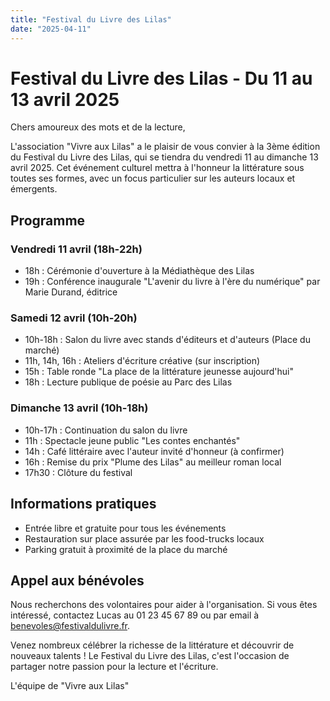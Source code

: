 ```yaml
---
title: "Festival du Livre des Lilas"
date: "2025-04-11"
---
```


# Festival du Livre des Lilas - Du 11 au 13 avril 2025

Chers amoureux des mots et de la lecture,

L'association "Vivre aux Lilas" a le plaisir de vous convier à la 3ème édition du Festival du Livre des Lilas, qui se tiendra du vendredi 11 au dimanche 13 avril 2025. Cet événement culturel mettra à l'honneur la littérature sous toutes ses formes, avec un focus particulier sur les auteurs locaux et émergents.

## Programme

### Vendredi 11 avril (18h-22h)
- 18h : Cérémonie d'ouverture à la Médiathèque des Lilas
- 19h : Conférence inaugurale "L'avenir du livre à l'ère du numérique" par Marie Durand, éditrice

### Samedi 12 avril (10h-20h)
- 10h-18h : Salon du livre avec stands d'éditeurs et d'auteurs (Place du marché)
- 11h, 14h, 16h : Ateliers d'écriture créative (sur inscription)
- 15h : Table ronde "La place de la littérature jeunesse aujourd'hui"
- 18h : Lecture publique de poésie au Parc des Lilas

### Dimanche 13 avril (10h-18h)
- 10h-17h : Continuation du salon du livre
- 11h : Spectacle jeune public "Les contes enchantés"
- 14h : Café littéraire avec l'auteur invité d'honneur (à confirmer)
- 16h : Remise du prix "Plume des Lilas" au meilleur roman local
- 17h30 : Clôture du festival

## Informations pratiques

- Entrée libre et gratuite pour tous les événements
- Restauration sur place assurée par les food-trucks locaux
- Parking gratuit à proximité de la place du marché

## Appel aux bénévoles

Nous recherchons des volontaires pour aider à l'organisation. Si vous êtes intéressé, contactez Lucas au 01 23 45 67 89 ou par email à benevoles@festivaldulivre.fr.

Venez nombreux célébrer la richesse de la littérature et découvrir de nouveaux talents ! Le Festival du Livre des Lilas, c'est l'occasion de partager notre passion pour la lecture et l'écriture.

L'équipe de "Vivre aux Lilas"
